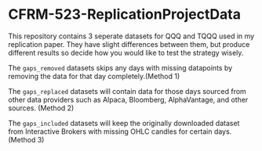 # CFRM-523-ReplicationProjectData

This repository contains 3 seperate datasets for QQQ and TQQQ used in my replication paper. They have slight differences between them, but produce different results so decide how you would like to test the strategy wisely.

The `gaps_removed` datasets skips any days with missing datapoints by removing the data for that day completely.(Method 1)

The `gaps_replaced` datasets will contain data for those days sourced from other data providers such as Alpaca, Bloomberg, AlphaVantage, and other sources. (Method 2)

The `gaps_included` datasets will keep the originally downloaded dataset from Interactive Brokers with missing OHLC candles for certain days. (Method 3)
